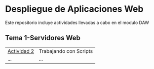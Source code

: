 # Despliegue de Aplicaciones Web
Este repositorio incluye actividades llevadas a cabo en el modulo DAW

## Tema 1-Servidores Web

|   |  |
| ------------- | ------------- |
|[Actividad 2](https://github.com/KikePereira/DAW/tree/main/TEMA%201/Actividad%202)| Trabajando con Scripts  |
| ... | ...  |
